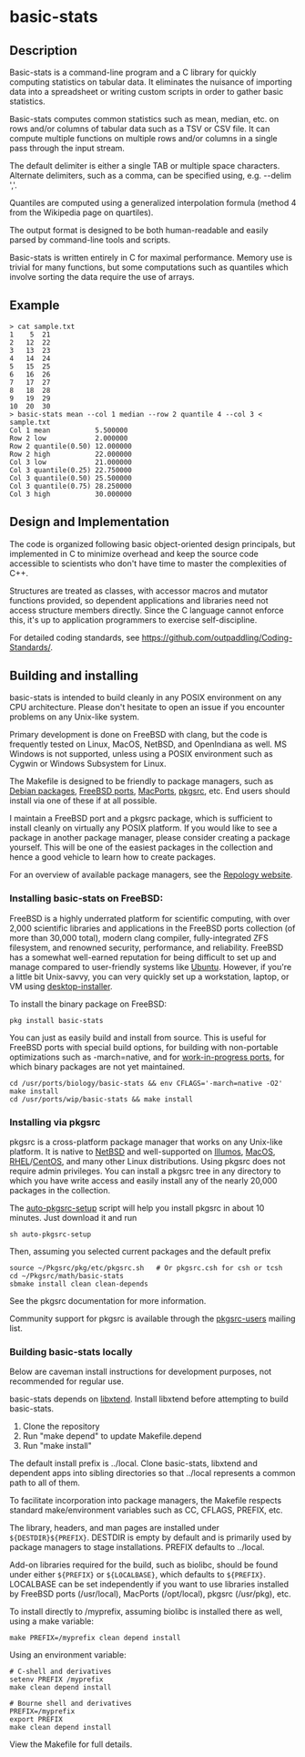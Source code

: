 # basic-stats

## Description

Basic-stats is a command-line program and a C library
for quickly computing statistics on tabular data.
It eliminates the nuisance of importing data into a spreadsheet
or writing custom scripts in order to gather basic statistics.

Basic-stats
computes common statistics such as mean, median, etc. on rows and/or columns
of tabular data such as a TSV or CSV file.
It can compute multiple functions on multiple rows and/or
columns in a single pass through the input stream.

The default delimiter is either a single TAB or multiple space characters. 
Alternate delimiters, such as a comma, can be specified using, e.g.
--delim ','.

Quantiles are computed using a generalized interpolation formula (method 4
from the Wikipedia page on quartiles).

The output format is designed to be both human-readable and easily parsed
by command-line tools and scripts.

Basic-stats is written entirely in C for maximal performance.  Memory use
is trivial for many functions, but some computations such as quantiles
which involve sorting the data require the use of arrays.

## Example

```
> cat sample.txt    
1    5  21
2   12  22
3   13  23
4   14  24
5   15  25
6   16  26
7   17  27
8   18  28
9   19  29
10  20  30
> basic-stats mean --col 1 median --row 2 quantile 4 --col 3 < sample.txt
Col 1 mean           5.500000
Row 2 low            2.000000
Row 2 quantile(0.50) 12.000000
Row 2 high           22.000000
Col 3 low            21.000000
Col 3 quantile(0.25) 22.750000
Col 3 quantile(0.50) 25.500000
Col 3 quantile(0.75) 28.250000
Col 3 high           30.000000
```

## Design and Implementation

The code is organized following basic object-oriented design principals, but
implemented in C to minimize overhead and keep the source code accessible to
scientists who don't have time to master the complexities of C++.

Structures are treated as classes, with accessor macros and mutator functions
provided, so dependent applications and libraries need not access
structure members directly.  Since the C language cannot enforce this, it's
up to application programmers to exercise self-discipline.

For detailed coding standards, see
https://github.com/outpaddling/Coding-Standards/.

## Building and installing

basic-stats is intended to build cleanly in any POSIX environment on any CPU
architecture.  Please don't hesitate to open an issue if you encounter
problems on any Unix-like system.

Primary development is done on FreeBSD with clang, but the code is frequently
tested on Linux, MacOS, NetBSD, and OpenIndiana as well.  MS Windows is not supported,
unless using a POSIX environment such as Cygwin or Windows Subsystem for Linux.

The Makefile is designed to be friendly to package managers, such as
[Debian packages](https://www.debian.org/distrib/packages),
[FreeBSD ports](https://www.freebsd.org/ports/),
[MacPorts](https://www.macports.org/), [pkgsrc](https://pkgsrc.org/), etc.
End users should install via one of these if at all possible.

I maintain a FreeBSD port and a pkgsrc package, which is sufficient to install
cleanly on virtually any POSIX platform.  If you would like to see a
package in another package manager, please consider creating a package
yourself.  This will be one of the easiest packages in the collection and
hence a good vehicle to learn how to create packages.

For an overview of available package managers, see the
[Repology website](https://repology.org/).

### Installing basic-stats on FreeBSD:

FreeBSD is a highly underrated platform for scientific computing, with over
2,000 scientific libraries and applications in the FreeBSD ports collection
(of more than 30,000 total), modern clang compiler, fully-integrated ZFS
filesystem, and renowned security, performance, and reliability.
FreeBSD has a somewhat well-earned reputation for being difficult to set up
and manage compared to user-friendly systems like [Ubuntu](https://ubuntu.com/).
However, if you're a little bit Unix-savvy, you can very quickly set up a
workstation, laptop, or VM using
[desktop-installer](http://www.acadix.biz/desktop-installer.php).

To install the binary package on FreeBSD:

```
pkg install basic-stats
```
You can just as easily build and install from source.  This is useful for
FreeBSD ports with special build options, for building with non-portable
optimizations such as -march=native, and for 
[work-in-progress ports](https://github.com/outpaddling/freebsd-ports-wip),
for which binary packages are not yet maintained.

```
cd /usr/ports/biology/basic-stats && env CFLAGS='-march=native -O2' make install
cd /usr/ports/wip/basic-stats && make install
```

### Installing via pkgsrc

pkgsrc is a cross-platform package manager that works on any Unix-like
platform. It is native to [NetBSD](https://www.netbsd.org/) and well-supported
on [Illumos](https://illumos.org/), [MacOS](https://www.apple.com/macos/),
[RHEL](https://www.redhat.com)/[CentOS](https://www.centos.org/), and
many other Linux distributions.
Using pkgsrc does not require admin privileges.  You can install a pkgsrc
tree in any directory to which you have write access and easily install any
of the nearly 20,000 packages in the collection.

The
[auto-pkgsrc-setup](https://github.com/outpaddling/auto-admin/blob/master/User-scripts/auto-pkgsrc-setup)
script will help you install pkgsrc in about 10 minutes.  Just download it
and run

```
sh auto-pkgsrc-setup
```

Then, assuming you selected current packages and the default prefix

```
source ~/Pkgsrc/pkg/etc/pkgsrc.sh   # Or pkgsrc.csh for csh or tcsh
cd ~/Pkgsrc/math/basic-stats
sbmake install clean clean-depends
```

See the pkgsrc documentation for more information.

Community support for pkgsrc is available through the
[pkgsrc-users](http://netbsd.org/mailinglists) mailing list.

### Building basic-stats locally

Below are caveman install instructions for development purposes, not
recommended for regular use.

basic-stats depends on [libxtend](https://github.com/outpaddling/libxtend).
Install libxtend before attempting to build basic-stats.

1. Clone the repository
2. Run "make depend" to update Makefile.depend
3. Run "make install"

The default install prefix is ../local.  Clone basic-stats, libxtend and dependent
apps into sibling directories so that ../local represents a common path to all
of them.

To facilitate incorporation into package managers, the Makefile respects
standard make/environment variables such as CC, CFLAGS, PREFIX, etc.  

The library, headers, and man pages are installed under
`${DESTDIR}${PREFIX}`.  DESTDIR is empty by default and is primarily used by
package managers to stage installations.  PREFIX defaults to ../local.

Add-on libraries required for the build, such as biolibc, should be found
under either `${PREFIX}` or `${LOCALBASE}`, which defaults to `${PREFIX}`.
LOCALBASE can be set independently if you want to use libraries installed
by FreeBSD ports (/usr/local), MacPorts (/opt/local), pkgsrc (/usr/pkg), etc.

To install directly to /myprefix, assuming biolibc is installed there as well,
using a make variable:

```
make PREFIX=/myprefix clean depend install
```

Using an environment variable:

```
# C-shell and derivatives
setenv PREFIX /myprefix
make clean depend install

# Bourne shell and derivatives
PREFIX=/myprefix
export PREFIX
make clean depend install
```

View the Makefile for full details.
